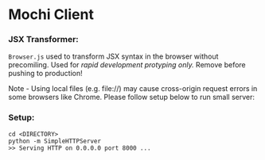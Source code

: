 # Mochi Client

### JSX Transformer:
`Browser.js` used to transform JSX syntax in the browser without precomiling. Used for *rapid development protyping only.*  Remove before pushing to production! 

Note - Using local files (e.g. file://) may cause cross-origin request errors in some browsers like Chrome. Please follow setup below to run small server:

### Setup:
	cd <DIRECTORY>
	python -m SimpleHTTPServer
	>> Serving HTTP on 0.0.0.0 port 8000 ...